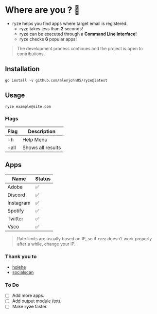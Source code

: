 # Where are you ? :monocle_face:
 - ryze helps you find apps where target email is registered.
   - ryze takes less than **2** seconds!
   - ryze can be executed through a **Command Line Interface**!
   - ryze checks **6** popular apps!
 
> The development process continues and the project is open to contributions.

## Installation

`go install -v github.com/alenjohn05/ryze@latest`

## Usage

`ryze example@site.com`

### Flags

| Flag | Description       |
|------|-------------------|
| -h   | Help Menu         |
| -all | Shows all results |


## Apps

| Name      | Status |
|-----------|--------|
| Adobe     |    :white_check_mark:    |
| Discord   |    :white_check_mark:    |
| Instagram |    :white_check_mark:    |
| Spotify   |    :white_check_mark:    |
| Twitter   |    :white_check_mark:    |
| Vsco      |    :white_check_mark:    |

> Rate limits are usually based on IP, so if `ryze` doesn't work properly after a while, change your IP.

### Thank you to
- [holehe](https://github.com/megadose/holehe)
- [socialscan](https://github.com/iojw/socialscan)

### To Do
- [ ] Add more apps.
- [ ] Add output module (txt).
- [ ] Make **ryze** faster.
